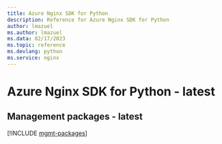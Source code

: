 ```yaml
---
title: Azure Nginx SDK for Python
description: Reference for Azure Nginx SDK for Python
author: lmazuel
ms.author: lmazuel
ms.data: 02/17/2023
ms.topic: reference
ms.devlang: python
ms.service: nginx
---
```

# Azure Nginx SDK for Python - latest

## Management packages - latest
[!INCLUDE [mgmt-packages](nginx-mgmt-index.md)]